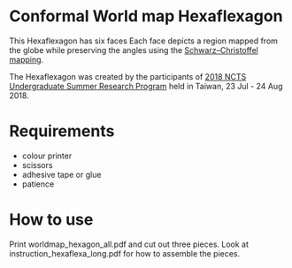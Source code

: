 Conformal World map Hexaflexagon
=============
This Hexaflexagon has six faces
Each face depicts a region mapped from the globe while preserving the angles
using the [Schwarz–Christoffel mapping](https://en.wikipedia.org/wiki/Schwarz–Christoffel_mapping).

The Hexaflexagon was created by the participants of
[2018 NCTS Undergraduate Summer Research Program](http://www.ncts.ntu.edu.tw/news_detail.php?nid=59) held in Taiwan, 23 Jul - 24 Aug 2018.

# Requirements
- colour printer
- scissors
- adhesive tape or glue
- patience

# How to use
Print worldmap_hexagon_all.pdf and cut out three pieces.
Look at instruction_hexaflexa_long.pdf for how to assemble the pieces.


